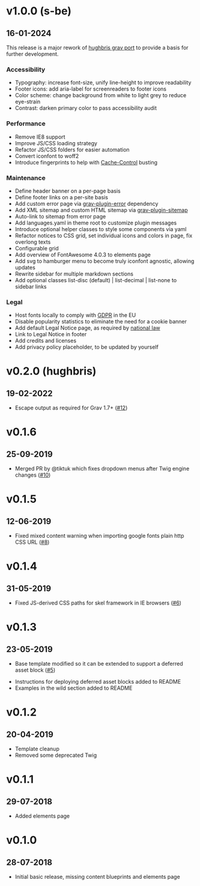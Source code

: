 # v1.0.0 (s-be)
##  16-01-2024

[](#release)

 This release is a major rework of [hughbris grav port](https://github.com/hughbris/grav-theme-solarize/tree/develop) to provide a basis for further development.

### Accessibility
* Typography: increase font-size, unify line-height to improve readability
* Footer icons: add aria-label for screenreaders to footer icons
* Color scheme: change background from white to light grey to reduce eye-strain
* Contrast: darken primary color to pass accessibility audit

### Performance
* Remove IE8 support
* Improve JS/CSS loading strategy
* Refactor JS/CSS folders for easier automation
* Convert iconfont to woff2
* Introduce fingerprints to help with [Cache-Control](https://developer.mozilla.org/en-US/docs/Web/HTTP/Headers/Cache-Control) busting

### Maintenance
* Define header banner on a per-page basis
* Define footer links on a per-site basis
* Add custom error page via [grav-plugin-error](https://github.com/getgrav/grav-plugin-error) dependency
* Add XML sitemap and custom HTML sitemap via [grav-plugin-sitemap](https://github.com/getgrav/grav-plugin-sitemap)
* Auto-link to sitemap from error page
* Add languages.yaml in theme root to customize plugin messages
* Introduce optional helper classes to style some components via yaml
* Refactor notices to CSS grid, set individual icons and colors in page, fix overlong texts
* Configurable grid
* Add overview of FontAwesome 4.0.3 to elements page
* Add svg to hamburger menu to become truly iconfont agnostic, allowing updates
* Rewrite sidebar for multiple markdown sections
* Add optional classes list-disc (default) | list-decimal | list-none to sidebar links

### Legal
* Host fonts locally to comply with [GDPR](https://www.cookieyes.com/documentation/features/integrations/google-fonts-and-gdpr/) in the EU
* Disable popularity statistics to eliminate the need for a cookie banner
* Add default Legal Notice page, as required by [national law](https://secureprivacy.ai/blog/what-is-an-impressum)
* Link to Legal Notice in footer
* Add credits and licenses
* Add privacy policy placeholder, to be updated by yourself


# v0.2.0 (hughbris)
##  19-02-2022

[](#bugfix)
* Escape output as required for Grav 1.7+ ([#12](https://github.com/hughbris/grav-theme-solarize/pull/12))

# v0.1.6
##  25-09-2019

[](#bugfix)
* Merged PR by @tiktuk which fixes dropdown menus after Twig engine changes ([#10](https://github.com/hughbris/grav-theme-solarize/pull/10))

# v0.1.5
##  12-06-2019

[](#bugfix)
* Fixed mixed content warning when importing google fonts plain http CSS URL ([#8](https://github.com/hughbris/grav-theme-solarize/issues/8))

# v0.1.4
##  31-05-2019

[](#bugfix)
* Fixed JS-derived CSS paths for skel framework in IE browsers ([#6](https://github.com/hughbris/grav-theme-solarize/issues/6))

# v0.1.3
##  23-05-2019

[](#improved)
* Base template modified so it can be extended to support a deferred asset block ([#5](https://github.com/hughbris/grav-theme-solarize/issues/5))

[](#new)
* Instructions for deploying deferred asset blocks added to README
* Examples in the wild section added to README

# v0.1.2
##  20-04-2019

[](#improved)
* Template cleanup
* Removed some deprecated Twig

# v0.1.1
##  29-07-2018

[](#new)
* Added elements page

# v0.1.0
##  28-07-2018

[](#new)
* Initial basic release, missing content blueprints and elements page
